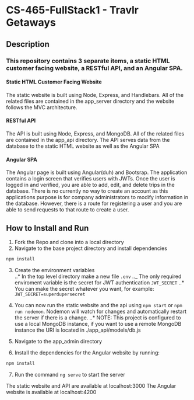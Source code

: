 # CS-465-FullStack1 - Travlr Getaways

## Description

### This repository contains 3 separate items, a static HTML customer facing website, a RESTful API, and an Angular SPA.

#### Static HTML Customer Facing Website

The static website is built using Node, Express, and Handlebars. All of the related files are contained in the app_server directory and the website follows the MVC architecture.

#### RESTful API

The API is built using Node, Express, and MongoDB. All of the related files are contained in the app_api directory. The API serves data from the database to the static HTML website as well as the Angular SPA

#### Angular SPA

The Angular page is built using Angular(duh) and Bootsrap. The application contains a login screen that verifies users with JWTs. Once the user is logged in and verified, you are able to add, edit, and delete trips in the database. There is no currently no way to create an account as this applications purpose is for company administrators to modify information in the database. However, there is a route for registering a user and you are able to send requests to that route to create a user.

## How to Install and Run

1. Fork the Repo and clone into a local directory
2. Navigate to the base project directory and install dependencies

```Bash
npm install
```

3. Create the environment variables\
   ..\* In the top level directory make a new file `.env`
   ..\_ The only required enviroment variable is the secret for JWT authentication `JWT_SECRET`
   ..\* You can make the secret whatever you want, for example: `JWT_SECRET=superdupersecret`
4. You can now run the static website and the api using `npm start` or `npm run nodemon`. Nodemon will watch for changes and automatically restart the server if there is a change.
   ..\* NOTE: This project is configured to use a local MongoDB instance, if you want to use a remote MongoDB instance the URI is located in ./app_api/models/db.js

5. Navigate to the app_admin directory
6. Install the dependencies for the Angular website by running:

```Bash
npm install
```

7. Run the command `ng serve` to start the server

The static website and API are available at localhost:3000
The Angular website is available at localhost:4200
